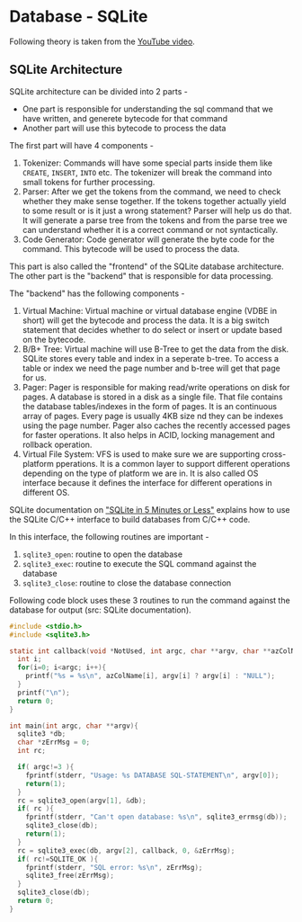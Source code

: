 # Database - SQLite 

Following theory is taken from the [YouTube video](https://www.youtube.com/watch?v=IrzF4r9hqlY). 

## SQLite Architecture

SQLite architecture can be divided into 2 parts -

- One part is responsible for understanding the sql command that we have written, and generete bytecode for that command 
- Another part will use this bytecode to process the data 

The first part will have 4 components -

1. Tokenizer: Commands will have some special parts inside them like `CREATE`, `INSERT`, `INTO` etc. The tokenizer will break the command into small tokens for further processing.
2. Parser: After we get the tokens from the command, we need to check whether they make sense together. If the tokens together actually yield to some result or is it just a wrong statement? Parser will help us do that. It will generate a parse tree from the tokens and from the parse tree we can understand whether it is a correct command or not syntactically.
3. Code Generator: Code generator will generate the byte code for the command. This bytecode will be used to process the data.

This part is also called the "frontend" of the SQLite database architecture. The other part is the "backend" that is responsible for data processing.

The "backend" has the following components -

1. Virtual Machine: Virtual machine or virtual database engine (VDBE in short) will get the bytecode and process the data. It is a big switch statement that decides whether to do select or insert or update based on the bytecode.
2. B/B+ Tree: Virtual machine will use B-Tree to get the data from the disk. SQLite stores every table and index in a seperate b-tree. To access a table or index we need the page number and b-tree will get that page for us.
3. Pager: Pager is responsible for making read/write operations on disk for pages. A database is stored in a disk as a single file. That file contains the database tables/indexes in the form of pages. It is an continuous array of pages. Every page is usually 4KB size nd they can be indexes using the page number. Pager also caches the recently accessed pages for faster operations. It also helps in ACID, locking management and rollback operation.
4. Virtual File System: VFS is used to make sure we are supporting cross-platform pperations. It is a common layer to support different operations depending on the type of platform we are in. It is also called OS interface because it defines the interface for different operations in different OS.

SQLite documentation on ["SQLite in 5 Minutes or Less"](https://sqlite.org/quickstart.html) explains how to use the SQLite C/C++ interface to build databases from C/C++ code.

In this interface, the following routines are important -

1. `sqlite3_open`: routine to open the database 
2. `sqlite3_exec`: routine to execute the SQL command against the database 
3. `sqlite3_close`: routine to close the database connection

Following code block uses these 3 routines to run the command against the database for output (src: SQLite documentation).

```c
#include <stdio.h>
#include <sqlite3.h>

static int callback(void *NotUsed, int argc, char **argv, char **azColName){
  int i;
  for(i=0; i<argc; i++){
    printf("%s = %s\n", azColName[i], argv[i] ? argv[i] : "NULL");
  }
  printf("\n");
  return 0;
}

int main(int argc, char **argv){
  sqlite3 *db;
  char *zErrMsg = 0;
  int rc;

  if( argc!=3 ){
    fprintf(stderr, "Usage: %s DATABASE SQL-STATEMENT\n", argv[0]);
    return(1);
  }
  rc = sqlite3_open(argv[1], &db);
  if( rc ){
    fprintf(stderr, "Can't open database: %s\n", sqlite3_errmsg(db));
    sqlite3_close(db);
    return(1);
  }
  rc = sqlite3_exec(db, argv[2], callback, 0, &zErrMsg);
  if( rc!=SQLITE_OK ){
    fprintf(stderr, "SQL error: %s\n", zErrMsg);
    sqlite3_free(zErrMsg);
  }
  sqlite3_close(db);
  return 0;
}
```


